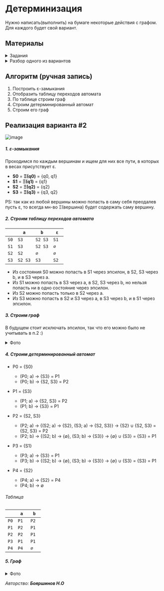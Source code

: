 # Детерминизация

Нужно написать(выполнить) на бумаге некоторые действия с графом.
Для каждого будет свой вариант.

## Материалы

<details>
  <summary>Задания</summary>
  
  ###### В лаб работе #4 Вам стоит выполнить только задание 1 (на бумаге). Задание 2 (программно) предназначено для лаб #5
  
  ![image](https://user-images.githubusercontent.com/76239707/227046824-d190b997-55c0-43a7-ae68-5b358a300f7e.png)
  ![image](https://user-images.githubusercontent.com/76239707/227046845-ad9d0dcd-91da-4a22-bca4-02e86eb45ced.png)
  ![image](https://user-images.githubusercontent.com/76239707/227046866-741a1e2f-ed4c-4f49-8f90-33184bbc1425.png)
  ![image](https://user-images.githubusercontent.com/76239707/227046884-d55924c1-e805-445c-90a0-1e3daf6c053f.png)
  ![image](https://user-images.githubusercontent.com/76239707/227046902-574be413-b8cb-47cb-86c5-af600feab273.png)

</details>

<details>
  <summary>Разбор одного из вариантов</summary>
  
  ###### Авторство: Лера Радаева
  
  ![image](https://user-images.githubusercontent.com/76239707/227047193-c2a1b6de-49f6-4ffc-969a-49570a89b60f.png)
  ![image](https://user-images.githubusercontent.com/76239707/227047226-d7ea18d0-b2e5-485e-a664-8e8b4282e06a.png)
  ![image](https://user-images.githubusercontent.com/76239707/227047241-bcc0ae85-914b-4b57-98a9-b34aca67770b.png)
  ![image](https://user-images.githubusercontent.com/76239707/227047309-0c756ffd-848f-4e0b-a37b-850233c6dcf8.png)

</details>


## Алгоритм (ручная запись)
1. Построить ε-замыкания
2. Отобразить таблицу переходов автомата
3. По таблице строим граф
4. Строим детерминированный автомат
6. Строим его граф

## Реализация варианта #2

![image](https://user-images.githubusercontent.com/76239707/227050901-3a1e5a51-dc70-4668-9403-4f9109a50802.png)

##### 1. ε-замыкания

Проходимся по каждым вершинам и ищем для них все пути, в которых в весах присутствует ε.

- **S0** = **Ξ(q0)** = {q0, q1}
- **S1** = **Ξ(q1)** = {q1}
- **S2** = **Ξ(q2)** = {q2}
- **S3** = **Ξ(q3)** = {q3, q2}

PS: так как из любой вершины можно попасть в саму себя преодалев пусть ε, то всегда мн-во Ξ(вершина) будет содержать саму вершину.

##### 2. Строим таблицу переходов автомата

|      | `a`    | `b`    | `ε`    |
|------|--------|--------|--------|
| `S0` | ` S3 ` | `S2 S3`| ` S1 ` |
| `S1` | ` S3 ` | `S2 S3`| ` ∅  `|
| `S2` | ` S2 ` | ` ∅ ` | ` ∅  `|
| `S3` | `S2 S3`| ` S3 ` | ` S2  `|

- Из состояния S0 можно попасть в S1 через эпсилон, в S2, S3 через b, и в S3 через a.
- Из S1 можно попасть в S3 через a, в S2, S3 через b, но нельзя попасть ни в одно состояние через эпсилон.
- Из S2 можно попасть только в S2 через a.
- Из S3 можно попасть в S2 и S3 через a, в S3 через b, и в S1 через эпсилон.

##### 3. Cтроим граф
В будущем стоит исключать эпсилон, так что его можно было не учитывать в п.2 :)

<details>
  <summary>Фото</summary>
  
  ![image](https://user-images.githubusercontent.com/76239707/227135984-5abc70a0-eed4-4a3e-89a7-d0c1235ab716.png)

</details>

##### 4. Строим детерминированный автомат

- P0 = {S0}
  - (P0; a) -> {S3} = P1
  - (P0; b) -> {S2, S3} = P2

- P1 = {S3}
  - (P1; a) -> {S2, S3} = P2
  - (P1; b) -> {S3} = P1

- P2 = {S2, S3}
  - (P2; a) -> {(S2; a) -> {S2}, (S3; a) -> {S2, S3}} -> {S2} ∪ {S2, S3} = {S2, S3} = P2
  - (P2; b) -> {(S2; b) -> {∅}, (S3; b) -> {S3}} -> {∅} ∪ {S3} = {S3} = P1

- P3 = {S1}
  - (P3; a) -> {S3} = P1
  - (P3; b) -> {(S2; b) -> {∅}, (S3; b) -> {S3}} -> {∅} ∪ {S3} = {S3} = P1

- P4 = {S2}
  - (P4; a) -> {S2} = P4
  - (P4; b) -> ∅

###### Таблица

|      | `a`    | `b`    |
|------|--------|--------|
| `P0` | ` P1 ` | ` P2  `|
| `P1` | ` P2 ` | ` P1  `|
| `P2` | ` P2 ` | ` P1 ` |
| `P3` | ` P1  `| ` P1 ` |
| `P4` | ` P4  `| ` ∅ ` |

##### 5. Граф

<details>
  <summary>Фото</summary>
  
  

</details>

*Авторство: **Бояршинов Н.О***

